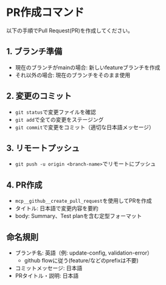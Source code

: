 # PR作成コマンド

以下の手順でPull Request(PR)を作成してください。

## 1. ブランチ準備
- 現在のブランチがmainの場合: 新しいfeatureブランチを作成
- それ以外の場合: 現在のブランチをそのまま使用

## 2. 変更のコミット
- `git status`で変更ファイルを確認
- `git add`で全ての変更をステージング
- `git commit`で変更をコミット（適切な日本語メッセージ）

## 3. リモートプッシュ
- `git push -u origin <branch-name>`でリモートにプッシュ

## 4. PR作成
- `mcp__github__create_pull_request`を使用してPRを作成
- タイトル: 日本語で変更内容を要約
- body: Summary、Test planを含む定型フォーマット

## 命名規則
- ブランチ名: 英語（例: update-config, validation-error）
  - github flowに従う(feature/などのprefixは不要)
- コミットメッセージ: 日本語
- PRタイトル・説明: 日本語
